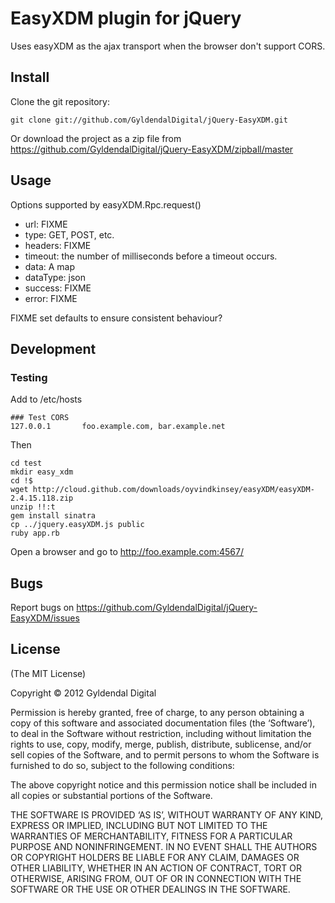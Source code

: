 EasyXDM plugin for jQuery
=========================

Uses easyXDM as the ajax transport when the browser don't support
CORS.


Install
-------

Clone the git repository:

    git clone git://github.com/GyldendalDigital/jQuery-EasyXDM.git
    
Or download the project as a zip file from
https://github.com/GyldendalDigital/jQuery-EasyXDM/zipball/master


Usage
-----

Options supported by easyXDM.Rpc.request()

 - url:     FIXME
 - type:    GET, POST, etc.
 - headers: FIXME
 - timeout: the number of milliseconds before a timeout occurs.
 - data:    A map
 - dataType: json
 - success: FIXME
 - error:   FIXME

FIXME set defaults to ensure consistent behaviour?


Development
-----------

### Testing

Add to /etc/hosts

    ### Test CORS
    127.0.0.1       foo.example.com, bar.example.net

Then

    cd test
    mkdir easy_xdm
    cd !$
    wget http://cloud.github.com/downloads/oyvindkinsey/easyXDM/easyXDM-2.4.15.118.zip
    unzip !!:t
    gem install sinatra
    cp ../jquery.easyXDM.js public
    ruby app.rb

Open a browser and go to http://foo.example.com:4567/


Bugs
----

Report bugs on https://github.com/GyldendalDigital/jQuery-EasyXDM/issues


License
-------

(The MIT License)

Copyright © 2012 Gyldendal Digital

Permission is hereby granted, free of charge, to any person obtaining
a copy of this software and associated documentation files (the
‘Software’), to deal in the Software without restriction, including
without limitation the rights to use, copy, modify, merge, publish,
distribute, sublicense, and/or sell copies of the Software, and to
permit persons to whom the Software is furnished to do so, subject to
the following conditions:

The above copyright notice and this permission notice shall be
included in all copies or substantial portions of the Software.

THE SOFTWARE IS PROVIDED ‘AS IS’, WITHOUT WARRANTY OF ANY KIND,
EXPRESS OR IMPLIED, INCLUDING BUT NOT LIMITED TO THE WARRANTIES OF
MERCHANTABILITY, FITNESS FOR A PARTICULAR PURPOSE AND
NONINFRINGEMENT. IN NO EVENT SHALL THE AUTHORS OR COPYRIGHT HOLDERS BE
LIABLE FOR ANY CLAIM, DAMAGES OR OTHER LIABILITY, WHETHER IN AN ACTION
OF CONTRACT, TORT OR OTHERWISE, ARISING FROM, OUT OF OR IN CONNECTION
WITH THE SOFTWARE OR THE USE OR OTHER DEALINGS IN THE SOFTWARE.
